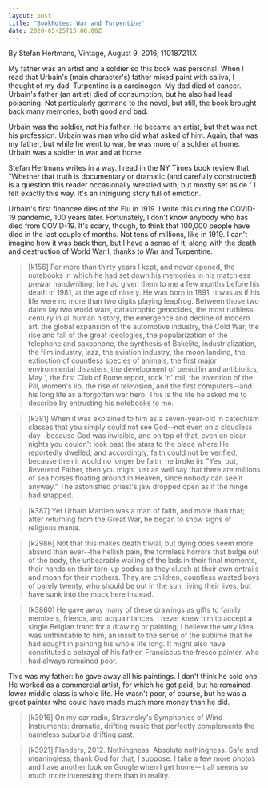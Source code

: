 ```yaml
---
layout: post
title: "BookNotes: War and Turpentine"
date: 2020-05-25T13:00:00Z
---
```

By Stefan Hertmans, Vintage, August 9, 2016, 110187211X

My father was an artist and a soldier so this book was personal. When
I read that Urbain's (main character's) father mixed paint with
saliva, I thought of my dad. Turpentine is a carcinogen. My dad died
of cancer. Urbain's father (an artist) died of consumption, but he
also had lead poisoning. Not particularly germane to the novel, but
still, the book brought back many memories, both good and bad.

Urbain was the soldier, not his father. He became an artist, but that
was not his profession. Urbain was man who did what asked of
him. Again, that was my father, but while he went to war, he was more
of a soldier at home. Urbain was a soldier in war and at home.

Stefan Hertmans writes in a way. I read in the NY Times book review
that "Whether that truth is documentary or dramatic (and carefully
constructed) is a question this reader occasionally wrestled with, but
mostly set aside." I felt exactly this way. It's an intriguing story
full of emotion.

Urbain's first financee dies of the Flu in 1919. I write this during
the COVID-19 pandemic, 100 years later. Fortunately, I don't know
anybody who has died from COVID-19. It's scary, though, to think that
100,000 people have died in the last couple of months. Not tens of
millions, like in 1919. I can't imagine how it was back then, but I
have a sense of it, along with the death and destruction of World War
I, thanks to War and Turpentine.

> [k156] For more than thirty years I kept, and never opened, the notebooks
> in which he had set down his memories in his matchless prewar
> handwriting; he had given them to me a few months before his death in
> 1981, at the age of ninety. He was born in 1891. It was as if his life
> were no more than two digits playing leapfrog. Between those two dates
> lay two world wars, catastrophic genocides, the most ruthless century in
> all human history, the emergence and decline of modern art, the global
> expansion of the automotive industry, the Cold War, the rise and fall of
> the great ideologies, the popularization of the telephone and saxophone,
> the synthesis of Bakelite, industrialization, the film industry, jazz,
> the aviation industry, the moon landing, the extinction of countless
> species of animals, the first major environmental disasters, the
> development of penicillin and antibiotics, May ', the first Club of Rome
> report, rock 'n' roll, the invention of the Pill, women's lib, the rise
> of television, and the first computers--and his long life as a forgotten
> war hero. This is the life he asked me to describe by entrusting his
> notebooks to me.

> [k381] When it was explained to him as a seven-year-old in catechism
> classes that you simply could not see God--not even on a cloudless
> day--because God was invisible, and on top of that, even on clear nights
> you couldn't look past the stars to the place where He reportedly
> dwelled, and accordingly, faith could not be verified, because then it
> would no longer be faith, he broke in: "Yes, but, Reverend Father, then
> you might just as well say that there are millions of sea horses floating
> around in Heaven, since nobody can see it anyway." The astonished
> priest's jaw dropped open as if the hinge had snapped.

> [k387] Yet Urbain Martien was a man of faith, and more than that; after
> returning from the Great War, he began to show signs of religious mania.

> [k2986] Not that this makes death trivial, but dying does seem more
> absurd than ever--the hellish pain, the formless horrors that bulge out
> of the body, the unbearable wailing of the lads in their final moments,
> their hands on their torn-up bodies as they clutch at their own entrails
> and moan for their mothers. They are children, countless wasted boys of
> barely twenty, who should be out in the sun, living their lives, but have
> sunk into the muck here instead.

> [k3860] He gave away many of these drawings as gifts to family
> members, friends, and acquaintances. I never knew him to accept a
> single Belgian franc for a drawing or painting; I believe the very
> idea was unthinkable to him, an insult to the sense of the sublime
> that he had sought in painting his whole life long. It might also
> have constituted a betrayal of his father, Franciscus the fresco
> painter, who had always remained poor.

This was my father: he gave away all his paintings. I don't think he
sold one. He worked as a commercial artist, for which he got paid, but
he remained lower middle class is whole life. He wasn't poor, of
course, but he was a great painter who could have made much more money
than he did.

> [k3916] On my car radio, Stravinsky's Symphonies of Wind Instruments:
> dramatic, drifting music that perfectly complements the nameless suburbia
> drifting past.

> [k3921] Flanders, 2012. Nothingness. Absolute nothingness. Safe and
> meaningless, thank God for that, I suppose. I take a few more photos and
> have another look on Google when I get home--it all seems so much more
> interesting there than in reality.
